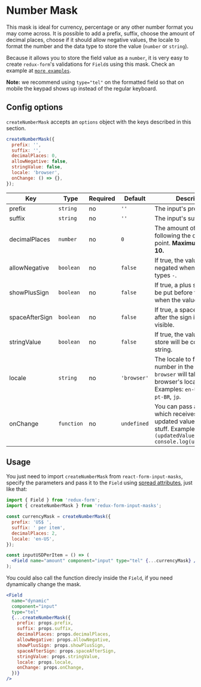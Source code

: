# Number Mask

This mask is ideal for currency, percentage or any other number format you may come across. It is possible to add a prefix, suffix, choose the amount of decimal places, choose if it should allow negative values, the locale to format the number and the data type to store the value (`number` or `string`).

Because it allows you to store the field value as a `number`, it is very easy to create `redux-form`'s validations for `Field`s using this mask. Check an example at [`more examples`](#/more).

**Note:** we recommend using `type="tel"` on the formatted field so that on mobile the keypad shows up instead of the regular keyboard.

## Config options

`createNumberMask` accepts an `options` object with the keys described in this section.

```jsx
createNumberMask({
  prefix: '',
  suffix: '',
  decimalPlaces: 0,
  allowNegative: false,
  stringValue: false,
  locale: 'browser',
  onChange: () => {},
});
```

| Key            | Type       | Required | Default     | Description                                                                                                                           |
| -------------- | ---------- | -------- | ----------- | ------------------------------------------------------------------------------------------------------------------------------------- |
| prefix         | `string`   | no       | `''`        | The input's prefix.                                                                                                                   |
| suffix         | `string`   | no       | `''`        | The input's suffix.                                                                                                                   |
| decimalPlaces  | `number`   | no       | `0`         | The amount of numbers following the decimal point. **Maximum value is 10.**                                                               |
| allowNegative  | `boolean`  | no       | `false`     | If true, the value will be negated when the user types `-`.                                                                           |
| showPlusSign   | `boolean`  | no       | `false`     | If true, a plus sign (`+`) will be put before the prefix when the value is positive.                                                  |
| spaceAfterSign | `boolean`  | no       | `false`     | If true, a space will be put after the sign if the sign is visible.                                                                   |
| stringValue    | `boolean`  | no       | `false`     | If true, the value on the store will be converted to string.                                                                          |
| locale         | `string`   | no       | `'browser'` | The locale to format the number in the input. `browser` will take the browser's locale. Examples: `en-US`, `fr`, `de`, `pt-BR`, `jp`. |
| onChange       | `function` | no       | `undefined` | You can pass a function which receives the updated value to do your stuff. Example: `(updatedValue) => console.log(updatedValue)`     |

## Usage

You just need to import `createNumberMask` from `react-form-input-masks`, specify the parameters and pass it to the `Field` using [spread attributes](https://reactjs.org/docs/jsx-in-depth.html#spread-attributes), just like that:

```jsx
import { Field } from 'redux-form';
import { createNumberMask } from 'redux-form-input-masks';

const currencyMask = createNumberMask({
  prefix: 'US$ ',
  suffix: ' per item',
  decimalPlaces: 2,
  locale: 'en-US',
});

const inputUSDPerItem = () => (
  <Field name="amount" component="input" type="tel" {...currencyMask} />
);
```

You could also call the function direcly inside the `Field`, if you need dynamically change the mask.

```jsx
<Field
  name="dynamic"
  component="input"
  type="tel"
  {...createNumberMask({
    prefix: props.prefix,
    suffix: props.suffix,
    decimalPlaces: props.decimalPlaces,
    allowNegative: props.allowNegative,
    showPlusSign: props.showPlusSign,
    spaceAfterSign: props.spaceAfterSign,
    stringValue: props.stringValue,
    locale: props.locale,
    onChange: props.onChange,
  })}
/>
```
